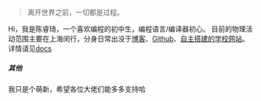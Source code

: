 > 离开世界之前，一切都是过程。

Hi，我是陈睿琦，一个喜欢编程的初中生，编程语言/编译器初心。
目前的物理活动范围主要在上海闵行，分身日常出没于[博客](https://aboutqbsz.github.io)、[Github](https://github.com/qbsz)、[自主搭建的学校网站](https://qbsz.github.io)。
详情请见[docs](https://crqblog.github.io/docs)
##### 其他
我只是个萌新，希望各位大佬们能多多支持哈
